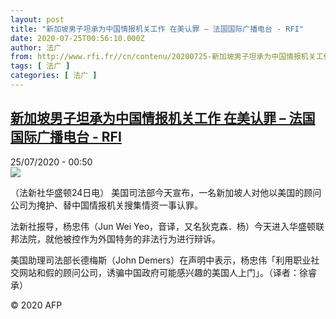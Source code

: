 ```yaml
---
layout: post
title: "新加坡男子坦承为中国情报机关工作 在美认罪 – 法国国际广播电台 - RFI"
date: 2020-07-25T00:56:10.000Z
author: 法广
from: http://www.rfi.fr//cn/contenu/20200725-新加坡男子坦承为中国情报机关工作-在美认罪
tags: [ 法广 ]
categories: [ 法广 ]
---
```

<!--1595638570000-->
[新加坡男子坦承为中国情报机关工作 在美认罪 – 法国国际广播电台 - RFI](http://www.rfi.fr//cn/contenu/20200725-%E6%96%B0%E5%8A%A0%E5%9D%A1%E7%94%B7%E5%AD%90%E5%9D%A6%E6%89%BF%E4%B8%BA%E4%B8%AD%E5%9B%BD%E6%83%85%E6%8A%A5%E6%9C%BA%E5%85%B3%E5%B7%A5%E4%BD%9C-%E5%9C%A8%E7%BE%8E%E8%AE%A4%E7%BD%AA)
------

<div>
<div>25/07/2020 - 00:50</div><img src="https://s.rfi.fr/media/display/3fc10708-ce08-11ea-a5a4-005056a98db9/w:310/p:16x9/int0001b.200725065004.jpg"><div class="t-content__body u-clearfix"><div class="m-interstitial"></div><p>（法新社华盛顿24日电）    美国司法部今天宣布，一名新加坡人对他以美国的顾问公司为掩护、替中国情报机关搜集情资一事认罪。</p><p>    法新社报导，杨忠伟（Jun Wei Yeo，音译，又名狄克森．杨）今天进入华盛顿联邦法院，就他被控作为外国特务的非法行为进行辩诉。</p><p>    美国助理司法部长德梅斯（John Demers）在声明中表示，杨忠伟「利用职业社交网站和假的顾问公司，诱骗中国政府可能感兴趣的美国人上门」。（译者：徐睿承）</p><p class="t-copyright">© 2020 AFP</p>        </div>
</div>
